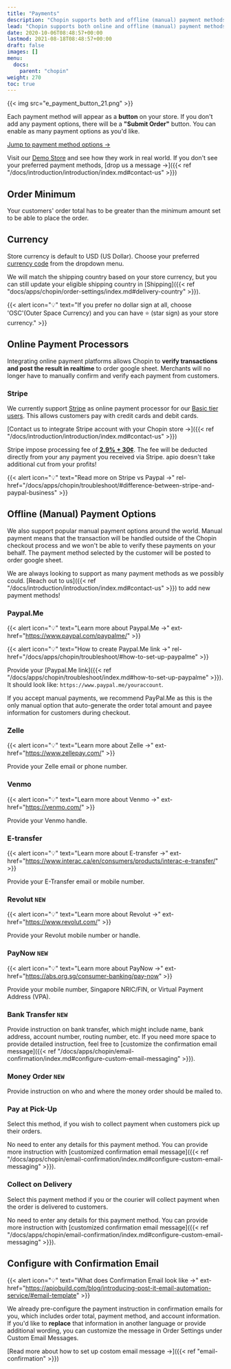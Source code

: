 ```yaml
---
title: "Payments"
description: "Chopin supports both and offline (manual) payment methods. While credit card is the mainstream payment method supported by most e-commerce platforms, we recognize many smaller businesses don't have POS or even a dedicated bank account. Therefore we have many customized payment options available."
lead: "Chopin supports both online and offline (manual) payment methods. While credit card is the mainstream payment method supported by most e-commerce platforms, we recognize many smaller businesses don't have POS or even a dedicated bank account. Therefore we have many customized payment options available."
date: 2020-10-06T08:48:57+00:00
lastmod: 2021-08-18T08:48:57+00:00
draft: false
images: []
menu:
  docs:
    parent: "chopin"
weight: 270
toc: true
---
```


{{< img src="e_payment_button_21.png" >}}

Each payment method will appear as a **button** on your store. If you don't add any payment options, there will be a **"Submit Order"** button. You can enable as many payment options as you'd like.

[Jump to payment method options →](#online-payment-processors)

Visit our [Demo Store](https://chopin.apiobuild.com/demo-store) and see how they work in real world. If you don't see your preferred payment methods, [drop us a message →]({{< ref "/docs/introduction/introduction/index.md#contact-us" >}})

## Order Minimum

Your customers' order total has to be greater than the minimum amount set to be able to place the order.

## Currency

Store currency is default to USD (US Dollar). Choose your preferred [currency code](https://en.wikipedia.org/wiki/ISO_4217#Active_codes) from the dropdown menu.

We will match the shipping country based on your store currency, but you can still update your eligible shipping country in [Shipping]({{< ref "docs/apps/chopin/order-settings/index.md#delivery-country" >}}).

{{< alert icon="💡" text="If you prefer no dollar sign at all, choose 'OSC'(Outer Space Currency) and you can have ⭐ (star sign) as your store currency." >}}

## Online Payment Processors

Integrating online payment platforms allows Chopin to **verify transactions and post the result in realtime** to order google sheet. Merchants will no longer have to manually confirm and verify each payment from customers.

### Stripe

We currently support [Stripe](https://stripe.com/payments) as online payment processor for our [Basic tier users](https://apiobuild.com/#pricing). This allows customers pay with credit cards and debit cards.

[Contact us to integrate Stripe account with your Chopin store →]({{< ref "/docs/introduction/introduction/index.md#contact-us" >}})

Stripe impose processing fee of **[2.9% + 30¢](https://stripe.com/pricing)**. The fee will be deducted directly from your any payment you received via Stripe. apio doesn't take additional cut from your profits!

{{< alert icon="💡" text="Read more on Stripe vs Paypal →" rel-href="/docs/apps/chopin/troubleshoot/#difference-between-stripe-and-paypal-business" >}}

<span style="display: none">
- [PayPal](https://www.paypal.com/us/webapps/mpp/merchant-fees)
</span>

## Offline (Manual) Payment Options

We also support popular manual payment options around the world. Manual payment means that the transaction will be handled outside of the Chopin checkout process and we won't be able to verify these payments on your behalf. The payment method selected by the customer will be posted to order google sheet.

We are always looking to support as many payment methods as we possibly could. [Reach out to us]({{< ref "/docs/introduction/introduction/index.md#contact-us" >}}) to add new payment methods!

### Paypal.Me

{{< alert icon="💡" text="Learn more about Paypal.Me →" ext-href="https://www.paypal.com/paypalme/" >}}

{{< alert icon="💡" text="How to create Paypal.Me link →" rel-href="/docs/apps/chopin/troubleshoot/#how-to-set-up-paypalme" >}}

Provide your [Paypal.Me link]({{< ref "/docs/apps/chopin/troubleshoot/index.md#how-to-set-up-paypalme" >}}). It should look like: `https://www.paypal.me/youraccount`.

If you accept manual payments, we recommend PayPal.Me as this is the only manual option that auto-generate the order total amount and payee information for customers during checkout.

### Zelle

{{< alert icon="💡" text="Learn more about Zelle →" ext-href="https://www.zellepay.com/" >}}

Provide your Zelle email or phone number.

### Venmo

{{< alert icon="💡" text="Learn more about Venmo →" ext-href="https://venmo.com/" >}}

Provide your Venmo handle.

### E-transfer

{{< alert icon="💡" text="Learn more about E-transfer →" ext-href="https://www.interac.ca/en/consumers/products/interac-e-transfer/" >}}

Provide your E-Transfer email or mobile number.

### Revolut `NEW`

{{< alert icon="💡" text="Learn more about Revolut →" ext-href="https://www.revolut.com/" >}}

Provide your Revolut mobile number or handle.

### PayNow `NEW`

{{< alert icon="💡" text="Learn more about PayNow →" ext-href="https://abs.org.sg/consumer-banking/pay-now" >}}

Provide your mobile number, Singapore NRIC/FIN, or Virtual Payment Address (VPA).

### Bank Transfer `NEW`

Provide instruction on bank transfer, which might include name, bank address, account number, routing number, etc. If you need more space to provide detailed instruction, feel free to [customize the confirmation email message]({{< ref "/docs/apps/chopin/email-confirmation/index.md#configure-custom-email-messaging" >}}).

### Money Order `NEW`

Provide instruction on who and where the money order should be mailed to.

### Pay at Pick-Up

Select this method, if you wish to collect payment when customers pick up their orders.

No need to enter any details for this payment method. You can provide more instruction with [customized  confirmation email message]({{< ref "/docs/apps/chopin/email-confirmation/index.md#configure-custom-email-messaging" >}}).

### Collect on Delivery

Select this payment method if you or the courier will collect payment when the order is delivered to customers.

No need to enter any details for this payment method. You can provide more instruction with [customized  confirmation email message]({{< ref "/docs/apps/chopin/email-confirmation/index.md#configure-custom-email-messaging" >}}).

## Configure with Confirmation Email

{{< alert icon="💡" text="What does Confirmation Email look like  →" ext-href="https://apiobuild.com/blog/introducing-post-it-email-automation-service/#email-template" >}}

We already pre-configure the payment instruction in confirmation emails for you, which includes order total, payment method, and account information. If you'd like to **replace** that information in another language or provide additional wording, you can customize the message in Order Settings under Custom Email Messages.

[Read more about how to set up costom email message →]({{< ref "email-confirmation" >}})
